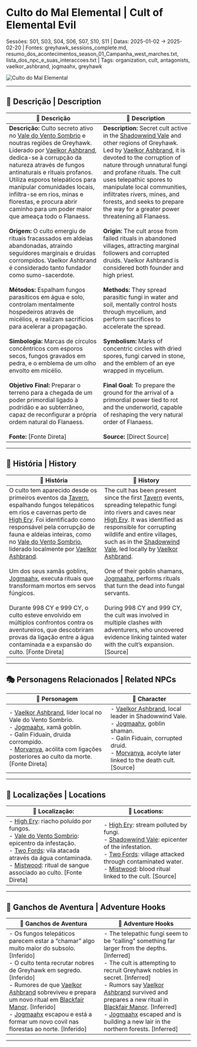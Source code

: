 # Culto do Mal Elemental | Cult of Elemental Evil

Sessões: S01, S03, S04, S06, S07, S10, S11 | Datas: 2025-01-02 → 2025-02-20 | Fontes: greyhawk_sessions_complete.md, resumo_dos_acontecimentos_season_01_Campanha_west_marches.txt, lista_dos_npc_e_suas_interaccoes.txt | Tags: organization, cult, antagonists, vaelkor_ashbrand, jogmaahx, greyhawk

![Culto do Mal Elemental](assets/organization/org_blank.png)

---

## 📖 Descrição | Description

| 📖 Descrição                                                                                                                                                                                                                                                                                                                                                                                                                                                                                                                                                                                                                                                                                                                                                                                                                                                                                                                                                                                                                                                                                                                                                                                                                                        | 📖 Description                                                                                                                                                                                                                                                                                                                                                                                                                                                                                                                                                                                                                                                                                                                                                                                                                                                                                                                                                                                                                                                                                                                                                                                                   |
| --------------------------------------------------------------------------------------------------------------------------------------------------------------------------------------------------------------------------------------------------------------------------------------------------------------------------------------------------------------------------------------------------------------------------------------------------------------------------------------------------------------------------------------------------------------------------------------------------------------------------------------------------------------------------------------------------------------------------------------------------------------------------------------------------------------------------------------------------------------------------------------------------------------------------------------------------------------------------------------------------------------------------------------------------------------------------------------------------------------------------------------------------------------------------------------------------------------------------------------------------- | ---------------------------------------------------------------------------------------------------------------------------------------------------------------------------------------------------------------------------------------------------------------------------------------------------------------------------------------------------------------------------------------------------------------------------------------------------------------------------------------------------------------------------------------------------------------------------------------------------------------------------------------------------------------------------------------------------------------------------------------------------------------------------------------------------------------------------------------------------------------------------------------------------------------------------------------------------------------------------------------------------------------------------------------------------------------------------------------------------------------------------------------------------------------------------------------------------------------- |
| **Descrição:** Culto secreto ativo no [Vale do Vento Sombrio](vale_do_vento_sombrio.md) e noutras regiões de Greyhawk. Liderado por [Vaelkor Ashbrand](docs/dm/-/npc/Abandoned%20Village/vaelkor_ashbrand.md), dedica-se à corrupção da natureza através de fungos antinaturais e rituais profanos. Utiliza esporos telepáticos para manipular comunidades locais, infiltra-se em rios, minas e florestas, e procura abrir caminho para um poder maior que ameaça todo o Flanaess. <br><br> **Origem:** O culto emergiu de rituais fracassados em aldeias abandonadas, atraindo seguidores marginais e druidas corrompidos. Vaelkor Ashbrand é considerado tanto fundador como sumo-sacerdote. <br><br> **Métodos:** Espalham fungos parasíticos em água e solo, controlam mentalmente hospedeiros através de micélios, e realizam sacrifícios para acelerar a propagação. <br><br> **Simbologia:** Marcas de círculos concêntricos com esporos secos, fungos gravados em pedra, e o emblema de um olho envolto em micélio. <br><br> **Objetivo Final:** Preparar o terreno para a chegada de um poder primordial ligado à podridão e ao subterrâneo, capaz de reconfigurar a própria ordem natural do Flanaess. <br><br> **Fonte:** [Fonte Direta] | **Description:** Secret cult active in the [Shadowwind Vale](vale_do_vento_sombrio.md) and other regions of Greyhawk. Led by [Vaelkor Ashbrand](docs/dm/-/npc/Abandoned%20Village/vaelkor_ashbrand.md), it is devoted to the corruption of nature through unnatural fungi and profane rituals. The cult uses telepathic spores to manipulate local communities, infiltrates rivers, mines, and forests, and seeks to prepare the way for a greater power threatening all Flanaess. <br><br> **Origin:** The cult arose from failed rituals in abandoned villages, attracting marginal followers and corrupted druids. Vaelkor Ashbrand is considered both founder and high priest. <br><br> **Methods:** They spread parasitic fungi in water and soil, mentally control hosts through mycelium, and perform sacrifices to accelerate the spread. <br><br> **Symbolism:** Marks of concentric circles with dried spores, fungi carved in stone, and the emblem of an eye wrapped in mycelium. <br><br> **Final Goal:** To prepare the ground for the arrival of a primordial power tied to rot and the underworld, capable of reshaping the very natural order of Flanaess. <br><br> **Source:** [Direct Source] |

---

## 📖 História | History

| 📖 História                                                                                                                                                                                                                                                                                                                                                                                                                                                                                                                                                                                                                                                                                                          | 📖  History                                                                                                                                                                                                                                                                                                                                                                                                                                                                                                                                                                                                                                                                |
| -------------------------------------------------------------------------------------------------------------------------------------------------------------------------------------------------------------------------------------------------------------------------------------------------------------------------------------------------------------------------------------------------------------------------------------------------------------------------------------------------------------------------------------------------------------------------------------------------------------------------------------------------------------------------------------------------------------------- | -------------------------------------------------------------------------------------------------------------------------------------------------------------------------------------------------------------------------------------------------------------------------------------------------------------------------------------------------------------------------------------------------------------------------------------------------------------------------------------------------------------------------------------------------------------------------------------------------------------------------------------------------------------------------- |
| O culto tem aparecido desde os primeiros eventos da [Tavern](the_company.md), espalhando fungos telepáticos em rios e cavernas perto de [High Ery](high_ery.md). Foi identificado como responsável pela corrupção de fauna e aldeias inteiras, como no [Vale do Vento Sombrio](vale_do_vento_sombrio.md), liderado localmente por [Vaelkor Ashbrand](../vaelkor_ashbrand.md). <br><br> Um dos seus xamãs goblins, [Jogmaahx](../jogmaahx.md), executa rituais que transformam mortos em servos fúngicos. <br><br> Durante 998 CY e 999 CY, o culto esteve envolvido em múltiplos confrontos contra os aventureiros, que descobriram provas da ligação entre a água contaminada e a expansão do culto. [Fonte Direta] | The cult has been present since the first [Tavern](the_company.md) events, spreading telepathic fungi into rivers and caves near [High Ery](high_ery.md). It was identified as responsible for corrupting wildlife and entire villages, such as in the [Shadowwind Vale](vale_do_vento_sombrio.md), led locally by [Vaelkor Ashbrand](../vaelkor_ashbrand.md). <br><br> One of their goblin shamans, [Jogmaahx](../jogmaahx.md), performs rituals that turn the dead into fungal servants. <br><br> During 998 CY and 999 CY, the cult was involved in multiple clashes with adventurers, who uncovered evidence linking tainted water with the cult’s expansion. [Source] |

---

## 🎭 Personagens Relacionados | Related NPCs

| **🧙 Personagem**                                                                                                                                                                                                                                                               | **🧙 Character**                                                                                                                                                                                                                                         |
| ------------------------------------------------------------------------------------------------------------------------------------------------------------------------------------------------------------------------------------------------------------------------------- | -------------------------------------------------------------------------------------------------------------------------------------------------------------------------------------------------------------------------------------------------------- |
| - [Vaelkor Ashbrand](../vaelkor_ashbrand.md), líder local no Vale do Vento Sombrio. <br>- [Jogmaahx](../jogmaahx.md), xamã goblin. <br>- Galin Fiduain, druida corrompido. <br>- [Morvanya](../morvanya.md), acólita com ligações posteriores ao culto da morte. [Fonte Direta] | - [Vaelkor Ashbrand](../vaelkor_ashbrand.md), local leader in Shadowwind Vale. <br>- [Jogmaahx](../jogmaahx.md), goblin shaman. <br>- Galin Fiduain, corrupted druid. <br>- [Morvanya](../morvanya.md), acolyte later linked to the death cult. [Source] |

---

## 📌 Localizações | Locations

| **📍 Localização:**                                                                                                                                                                                                                                                                                   | **📍  Locations:**                                                                                                                                                                                                                                                                           |
| ----------------------------------------------------------------------------------------------------------------------------------------------------------------------------------------------------------------------------------------------------------------------------------------------------- | -------------------------------------------------------------------------------------------------------------------------------------------------------------------------------------------------------------------------------------------------------------------------------------------- |
| - [High Ery](high_ery.md): riacho poluído por fungos. <br>- [Vale do Vento Sombrio](vale_do_vento_sombrio.md): epicentro da infestação. <br>- [Two Fords](two_fords.md): vila atacada através da água contaminada. <br>- [Mistwood](mistwood.md): ritual de sangue associado ao culto. [Fonte Direta] | - [High Ery](high_ery.md): stream polluted by fungi. <br>- [Shadowwind Vale](vale_do_vento_sombrio.md): epicenter of the infestation. <br>- [Two Fords](two_fords.md): village attacked through contaminated water. <br>- [Mistwood](mistwood.md): blood ritual linked to the cult. [Source] |

---

## 🎲 Ganchos de Aventura | Adventure Hooks

| 🎲 Ganchos de Aventura                                                                                                                                                                                                                                                                                                                                                                                                             | 🎲 Adventure Hooks                                                                                                                                                                                                                                                                                                                                                                                                                     |
| ---------------------------------------------------------------------------------------------------------------------------------------------------------------------------------------------------------------------------------------------------------------------------------------------------------------------------------------------------------------------------------------------------------------------------------- | -------------------------------------------------------------------------------------------------------------------------------------------------------------------------------------------------------------------------------------------------------------------------------------------------------------------------------------------------------------------------------------------------------------------------------------- |
| - Os fungos telepáticos parecem estar a “chamar” algo muito maior do subsolo. [Inferido] <br>- O culto tenta recrutar nobres de Greyhawk em segredo. [Inferido] <br>- Rumores de que [Vaelkor Ashbrand](../vaelkor_ashbrand.md) sobreviveu e prepara um novo ritual em [Blackfair Manor](blackfair_manor.md). [Inferido] <br>- [Jogmaahx](../jogmaahx.md) escapou e está a formar um novo covil nas florestas ao norte. [Inferido] | - The telepathic fungi seem to be “calling” something far larger from the depths. [Inferred] <br>- The cult is attempting to recruit Greyhawk nobles in secret. [Inferred] <br>- Rumors say [Vaelkor Ashbrand](../vaelkor_ashbrand.md) survived and prepares a new ritual in [Blackfair Manor](blackfair_manor.md). [Inferred] <br>- [Jogmaahx](../jogmaahx.md) escaped and is building a new lair in the northern forests. [Inferred] |

---
